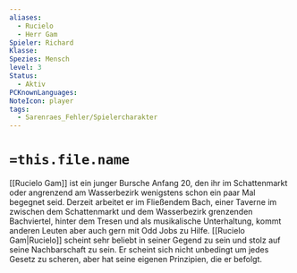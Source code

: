 ```yaml
---
aliases:
  - Rucielo
  - Herr Gam
Spieler: Richard
Klasse: 
Spezies: Mensch
level: 3
Status:
  - Aktiv
PCKnownLanguages: 
NoteIcon: player
tags:
  - Sarenraes_Fehler/Spielercharakter
---
```

# `=this.file.name`
[[Rucielo Gam]] ist ein junger Bursche Anfang 20, den ihr im Schattenmarkt oder angrenzend am Wasserbezirk wenigstens schon ein paar Mal begegnet seid. Derzeit arbeitet er im Fließendem Bach, einer Taverne im zwischen dem Schattenmarkt und dem Wasserbezirk grenzenden Bachviertel, hinter dem Tresen und als musikalische Unterhaltung, kommt anderen Leuten aber auch gern mit Odd Jobs zu Hilfe. 
[[Rucielo Gam|Rucielo]] scheint sehr beliebt in seiner Gegend zu sein und stolz auf seine Nachbarschaft zu sein. Er scheint sich nicht unbedingt um jedes Gesetz zu scheren, aber hat seine eigenen Prinzipien, die er befolgt.
